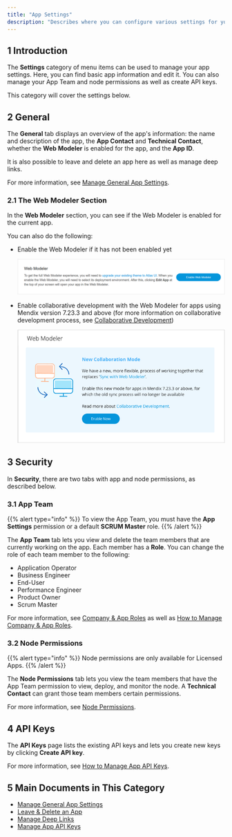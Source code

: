 ```yaml
---
title: "App Settings"
description: "Describes where you can configure various settings for your Mendix app project."
---
```


## 1 Introduction

The **Settings** category of menu items can be used to manage your app settings. Here, you can find basic app information and edit it. You can also manage your App Team and node permissions as well as create API keys.

This category will cover the settings below.

## 2 General

The **General** tab displays an overview of the app's information: the name and description of the app, the **App Contact** and **Technical Contact**, whether the **Web Modeler** is enabled for the app, and the **App ID**.

It is also possible to leave and delete an app here as well as manage deep links.

For more information, see [Manage General App Settings](general-settings).

### 2.1 The Web Modeler Section

In the **Web Modeler** section, you can see if the Web Modeler is enabled for the current app. 

You can also do the following:

*  Enable the Web Modeler if it has not been enabled yet

	![](attachments/not-enabled.png)

*  Enable collaborative development with the Web Modeler for apps using Mendix version 7.23.3 and above (for more information on collaborative development process, see [Collaborative Development](/refguide/collaborative-development)) 

	![](attachments/enable-new-mode.png)

## 3 Security

In **Security**, there are two tabs with app and node permissions, as described below.

### 3.1 App Team

{{% alert type="info" %}}
To view the App Team, you must have the **App Settings** permission or a default **SCRUM Master** role.
{{% /alert %}}

The **App Team** tab lets you view and delete the team members that are currently working on the app. Each member has a **Role**. You can change the role of each team member to the following:

* Application Operator
* Business Engineer
* End-User
* Performance Engineer
* Product Owner
* Scrum Master

For more information, see [Company & App Roles](../company-app-roles/index) as well as [How to Manage Company & App Roles](../company-app-roles/manage-roles).

### 3.2 Node Permissions

{{% alert type="info" %}}
Node permissions are only available for Licensed Apps.
{{% /alert %}}

The **Node Permissions** tab lets you view the team members that have the App Team permission to view, deploy, and monitor the node.  A **Technical Contact** can grant those team members certain permissions.

For more information, see [Node Permissions](/developerportal/deploy/node-permissions).

## 4 API Keys

The **API Keys** page lists the existing API keys and lets you create new keys by clicking **Create API key**.

For more information, see [How to Manage App API Keys](/developerportal/settings/api-key).

## 5 Main Documents in This Category

* [Manage General App Settings](general-settings)
* [Leave & Delete an App](leave-delete-app)
* [Manage Deep Links](manage-deeplinks)
* [Manage App API Keys](api-key)
